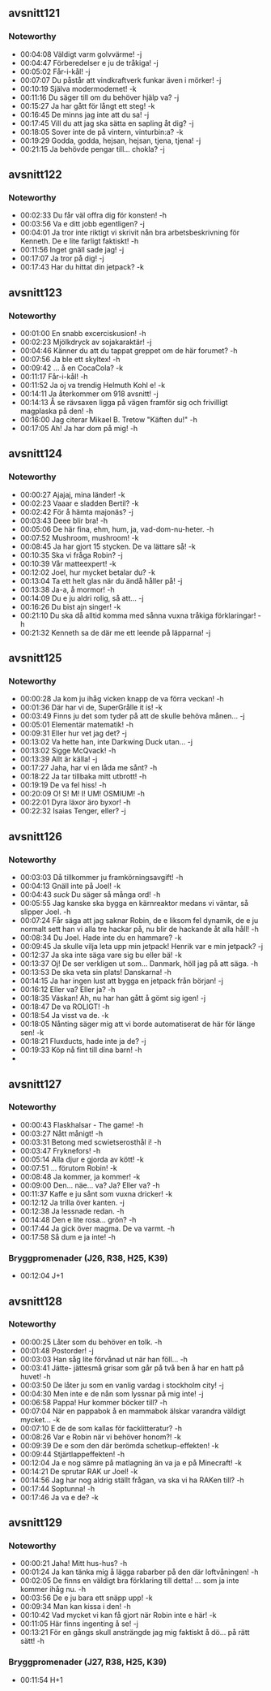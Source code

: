 ## avsnitt121

### Noteworthy 
* 00:04:08 Väldigt varm golvvärme! -j 
* 00:04:47 Förberedelser e ju de tråkiga! -j 
* 00:05:02 Får-i-kål! -j 
* 00:07:07 Du påstår att vindkraftverk funkar även i mörker! -j 
* 00:10:19 Själva modermodemet! -k 
* 00:11:16 Du säger till om du behöver hjälp va? -j 
* 00:15:27 Ja har gått för långt ett steg! -k 
* 00:16:45 De minns jag inte att du sa! -j 
* 00:17:45 Vill du att jag ska sätta en sapling åt dig? -j 
* 00:18:05 Sover inte de på vintern, vinturbin:a? -k 
* 00:19:29 Godda, godda, hejsan, hejsan, tjena, tjena! -j 
* 00:21:15 Ja behövde pengar till... chokla? -j 
## avsnitt122

### Noteworthy 
* 00:02:33 Du får väl offra dig för konsten! -h 
* 00:03:56 Va e ditt jobb egentligen? -j 
* 00:04:01 Ja tror inte riktigt vi skrivit nån bra arbetsbeskrivning för Kenneth. De e lite farligt faktiskt! -h 
* 00:11:56 Inget gnäll sade jag! -j 
* 00:17:07 Ja tror på dig! -j 
* 00:17:43 Har du hittat din jetpack? -k 
## avsnitt123

### Noteworthy 
* 00:01:00 En snabb excerciskusion! -h 
* 00:02:23 Mjölkdryck av sojakaraktär! -j 
* 00:04:46 Känner du att du tappat greppet om de här forumet? -h 
* 00:07:56 Ja ble ett skyltex! -h 
* 00:09:42 ... å en CocaCola? -k 
* 00:11:17 Får-i-kål! -h 
* 00:11:52 Ja oj va trendig Helmuth Kohl e! -k 
* 00:14:11 Ja återkommer om 918 avsnitt! -j 
* 00:14:13 Å se rävsaxen ligga på vägen framför sig och frivilligt magplaska på den! -h 
* 00:16:00 Jag citerar Mikael B. Tretow "Käften du!" -h 
* 00:17:05 Ah! Ja har dom på mig! -h 
## avsnitt124

### Noteworthy 
* 00:00:27 Ajajaj, mina länder! -k 
* 00:02:23 Vaaar e sladden Bertil? -k 
* 00:02:42 För å hämta majonäs? -j 
* 00:03:43 Deee blir bra! -h 
* 00:05:06 De här fina, ehm, hum, ja, vad-dom-nu-heter. -h 
* 00:07:52 Mushroom, mushroom! -k 
* 00:08:45 Ja har gjort 15 stycken. De va lättare så! -k 
* 00:10:35 Ska vi fråga Robin? -j 
* 00:10:39 Vår matteexpert! -k 
* 00:12:02 Joel, hur mycket betalar du? -k 
* 00:13:04 Ta ett helt glas när du ändå håller på! -j 
* 00:13:38 Ja-a, å mormor! -h 
* 00:14:09 Du e ju aldri rolig, så att... -j 
* 00:16:26 Du bist ajn singer! -k 
* 00:21:10 Du ska då alltid komma med sånna vuxna tråkiga förklaringar! -h 
* 00:21:32 Kenneth sa de där me ett leende på läpparna! -j 
## avsnitt125

### Noteworthy 
* 00:00:28 Ja kom ju ihåg vicken knapp de va förra veckan! -h 
* 00:01:36 Där har vi de, SuperGrålle it is! -k 
* 00:03:49 Finns ju det som tyder på att de skulle behöva månen... -j 
* 00:05:01 Elementär matematik! -h 
* 00:09:31 Eller hur vet jag det? -j 
* 00:13:02 Va hette han, inte Darkwing Duck utan... -j 
* 00:13:02 Sigge McQvack! -h 
* 00:13:39 Allt är källa! -j 
* 00:17:27 Jaha, har vi en låda me sånt? -h 
* 00:18:22 Ja tar tillbaka mitt utbrott! -h 
* 00:19:19 De va fel hiss! -h 
* 00:20:09 O! S! M! I! UM! OSMIUM! -h 
* 00:22:01 Dyra läxor äro byxor! -h 
* 00:22:32 Isaias Tenger, eller? -j 
## avsnitt126

### Noteworthy 
* 00:03:03 Då tillkommer ju framkörningsavgift! -h 
* 00:04:13 Gnäll inte på Joel! -k 
* 00:04:43 *suck* Du säger så många ord! -h 
* 00:05:55 Jag kanske ska bygga en kärnreaktor medans vi väntar, så slipper Joel. -h 
* 00:07:24 Får säga att jag saknar Robin, de e liksom fel dynamik, de e ju normalt sett han vi alla tre hackar på, nu blir de hackande åt alla håll! -h 
* 00:08:34 Du Joel. Hade inte du en hammare? -k 
* 00:09:45 Ja skulle vilja leta upp min jetpack! Henrik var e min jetpack? -j 
* 00:12:37 Ja ska inte säga vare sig bu eller bä! -k 
* 00:13:37 Oj! De ser verkligen ut som... Danmark, höll jag på att säga. -h 
* 00:13:53 De ska veta sin plats! Danskarna! -h 
* 00:14:15 Ja har ingen lust att bygga en jetpack från början! -j 
* 00:16:12 Eller va? Eller ja? -h 
* 00:18:35 Väskan! Ah, nu har han gått å gömt sig igen! -j 
* 00:18:47 De va ROLIGT! -h 
* 00:18:54 Ja visst va de. -k 
* 00:18:05 Nånting säger mig att vi borde automatiserat de här för länge sen! -k 
* 00:18:21 Fluxducts, hade inte ja de? -j 
* 00:19:33 Köp nå fint till dina barn! -h 
*  
## avsnitt127

### Noteworthy 
* 00:00:43 Flaskhalsar - The game! -h 
* 00:03:27 Nått månigt! -h 
* 00:03:31 Betong med scwietserosthål i! -h 
* 00:03:47 Fryknefors! -h 
* 00:05:14 Alla djur e gjorda av kött! -k 
* 00:07:51 ... förutom Robin! -k 
* 00:08:48 Ja kommer, ja kommer! -k 
* 00:09:00 Den... näe... va? Ja? Eller va? -h 
* 00:11:37 Kaffe e ju sånt som vuxna dricker! -k 
* 00:12:12 Ja trilla över kanten. -j 
* 00:12:38 Ja lessnade redan. -h 
* 00:14:48 Den e lite rosa... grön? -h 
* 00:17:44 Ja gick över magma. De va varmt. -h 
* 00:17:58 Så dum e ja inte! -h 

### Bryggpromenader (J26, R38, H25, K39)   
* 00:12:04 J+1 
## avsnitt128

### Noteworthy 
* 00:00:25 Låter som du behöver en tolk. -h 
* 00:01:48 Postorder! -j 
* 00:03:03 Han såg lite förvånad ut när han föll... -h 
* 00:03:41 Jätte- jättesmå grisar som går på två ben å har en hatt på huvet! -h 
* 00:03:50 De låter ju som en vanlig vardag i stockholm city! -j 
* 00:04:30 Men inte e de nån som lyssnar på mig inte! -j 
* 00:06:58 Pappa! Hur kommer böcker till? -h 
* 00:07:04 När en pappabok å en mammabok älskar varandra väldigt mycket... -k 
* 00:07:10 E de de som kallas för facklitteratur? -h 
* 00:08:26 Var e Robin när vi behöver honom?! -k 
* 00:09:39 De e som den där berömda schetkup-effekten! -k 
* 00:09:44 Stjärtlappeffekten! -h 
* 00:12:04 Ja e nog sämre på matlagning än va ja e på Minecraft! -k 
* 00:14:21 De sprutar RAK ur Joel! -k 
* 00:14:56 Jag har nog aldrig ställt frågan, va ska vi ha RAKen till? -h 
* 00:17:44 Soptunna! -h 
* 00:17:46 Ja va e de? -k 
## avsnitt129

### Noteworthy 
* 00:00:21 Jaha! Mitt hus-hus? -h 
* 00:01:24 Ja kan tänka mig å lägga rabarber på den där loftvåningen! -h 
* 00:02:05 De finns en väldigt bra förklaring till detta! ... som ja inte kommer ihåg nu. -h 
* 00:03:56 De e ju bara ett snäpp upp! -k 
* 00:09:34 Man kan kissa i den! -h 
* 00:10:42 Vad mycket vi kan få gjort när Robin inte e här! -k 
* 00:11:05 Här finns ingenting å se! -j 
* 00:13:21 För en gångs skull ansträngde jag mig faktiskt å dö... på rätt sätt! -h 

### Bryggpromenader (J27, R38, H25, K39)     
* 00:11:54 H+1 
